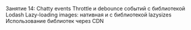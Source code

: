 Занятие 14:
Сhatty events
Throttle и debounce событий c библиотекой Lodash
Lazy-loading images: нативная и с библиотекой lazysizes
Использование библиотек через CDN
